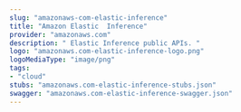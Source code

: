 ```yaml
---
slug: "amazonaws-com-elastic-inference"
title: "Amazon Elastic  Inference"
provider: "amazonaws.com"
description: " Elastic Inference public APIs. "
logo: "amazonaws.com-elastic-inference-logo.png"
logoMediaType: "image/png"
tags:
- "cloud"
stubs: "amazonaws.com-elastic-inference-stubs.json"
swagger: "amazonaws.com-elastic-inference-swagger.json"
---
```


